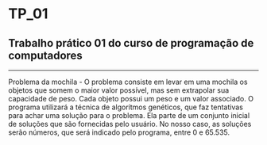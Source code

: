 <h1> TP_01 </h1>
<h2>Trabalho prático 01 do curso de programação de computadores</h2>
<hr>
<p>
Problema da mochila - O problema consiste em levar em uma mochila os objetos que somem o maior valor possível, mas sem extrapolar sua capacidade de peso. Cada objeto possui um peso e um valor associado.
O programa utilizará a técnica de algorítmos genéticos, que faz tentativas para achar uma solução para o problema. Ela parte de um conjunto inicial de soluções que são fornecidas pelo usuário. No nosso caso, as soluções serão números, que será indicado pelo programa, entre 0 e 65.535.
 
</p>
